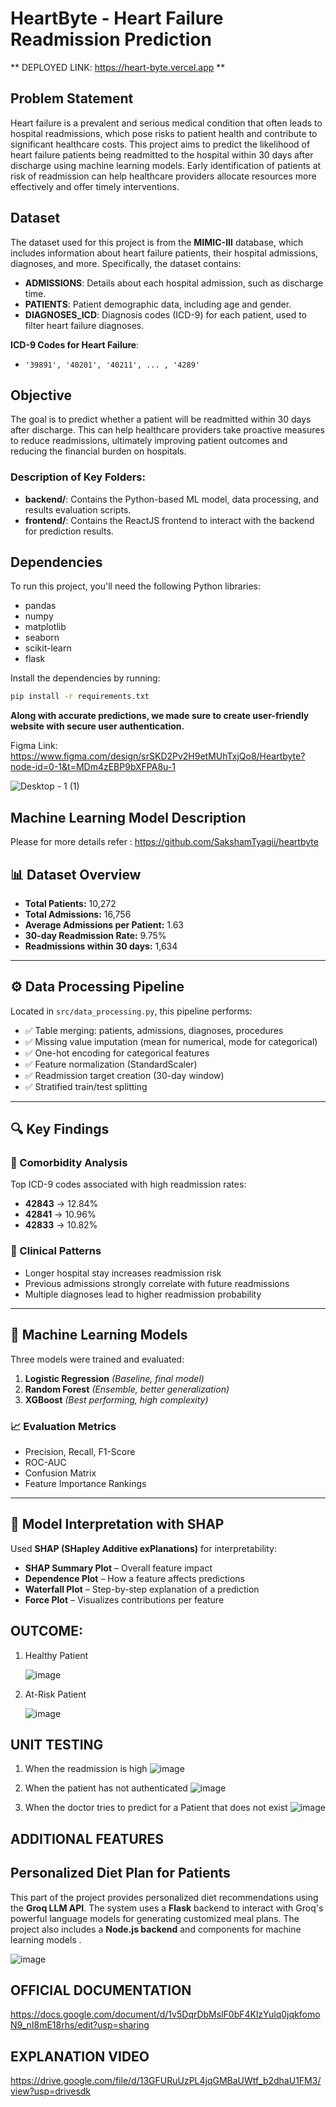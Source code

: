 ﻿# HeartByte - Heart Failure Readmission Prediction

** DEPLOYED LINK: https://heart-byte.vercel.app **

## Problem Statement

Heart failure is a prevalent and serious medical condition that often leads to hospital readmissions, which pose risks to patient health and contribute to significant healthcare costs. This project aims to predict the likelihood of heart failure patients being readmitted to the hospital within 30 days after discharge using machine learning models. Early identification of patients at risk of readmission can help healthcare providers allocate resources more effectively and offer timely interventions.

## Dataset

The dataset used for this project is from the **MIMIC-III** database, which includes information about heart failure patients, their hospital admissions, diagnoses, and more. Specifically, the dataset contains:
- **ADMISSIONS**: Details about each hospital admission, such as discharge time.
- **PATIENTS**: Patient demographic data, including age and gender.
- **DIAGNOSES_ICD**: Diagnosis codes (ICD-9) for each patient, used to filter heart failure diagnoses.

**ICD-9 Codes for Heart Failure**:
- `'39891', '40201', '40211', ... , '4289'`

## Objective

The goal is to predict whether a patient will be readmitted within 30 days after discharge. This can help healthcare providers take proactive measures to reduce readmissions, ultimately improving patient outcomes and reducing the financial burden on hospitals.


### Description of Key Folders:
- **backend/**: Contains the Python-based ML model, data processing, and results evaluation scripts.
- **frontend/**: Contains the ReactJS frontend to interact with the backend for prediction results.

## Dependencies

To run this project, you'll need the following Python libraries:

- pandas
- numpy
- matplotlib
- seaborn
- scikit-learn
- flask

Install the dependencies by running:

```bash
pip install -r requirements.txt
```
**Along with accurate predictions, we made sure to create user-friendly website with secure user authentication.**

Figma Link: https://www.figma.com/design/srSKD2Pv2H9etMUhTxjQo8/Heartbyte?node-id=0-1&t=MDm4zEBP9bXFPA8u-1

![Desktop - 1 (1)](https://github.com/user-attachments/assets/a99c9e07-ce31-4c9c-b60b-950c16aafdeb)

## Machine Learning Model Description
Please for more details refer : https://github.com/SakshamTyagii/heartbyte

## 📊 Dataset Overview

- **Total Patients:** 10,272  
- **Total Admissions:** 16,756  
- **Average Admissions per Patient:** 1.63  
- **30-day Readmission Rate:** 9.75%  
- **Readmissions within 30 days:** 1,634  

---

## ⚙️ Data Processing Pipeline

Located in `src/data_processing.py`, this pipeline performs:
- ✅ Table merging: patients, admissions, diagnoses, procedures  
- ✅ Missing value imputation (mean for numerical, mode for categorical)  
- ✅ One-hot encoding for categorical features  
- ✅ Feature normalization (StandardScaler)  
- ✅ Readmission target creation (30-day window)  
- ✅ Stratified train/test splitting  

---

## 🔍 Key Findings

### 🧬 Comorbidity Analysis
Top ICD-9 codes associated with high readmission rates:
- **42843** → 12.84%
- **42841** → 10.96%
- **42833** → 10.82%

### 🏥 Clinical Patterns
- Longer hospital stay increases readmission risk  
- Previous admissions strongly correlate with future readmissions  
- Multiple diagnoses lead to higher readmission probability  

---

## 🤖 Machine Learning Models

Three models were trained and evaluated:
1. **Logistic Regression** *(Baseline, final model)*  
2. **Random Forest** *(Ensemble, better generalization)*  
3. **XGBoost** *(Best performing, high complexity)*

### 📈 Evaluation Metrics
- Precision, Recall, F1-Score  
- ROC-AUC  
- Confusion Matrix  
- Feature Importance Rankings  

---

## 🔎 Model Interpretation with SHAP

Used **SHAP (SHapley Additive exPlanations)** for interpretability:
- **SHAP Summary Plot** – Overall feature impact  
- **Dependence Plot** – How a feature affects predictions  
- **Waterfall Plot** – Step-by-step explanation of a prediction  
- **Force Plot** – Visualizes contributions per feature

## OUTCOME:
1) Healthy Patient
   
   ![image](https://github.com/user-attachments/assets/d40f4401-363f-464a-ab8c-97a306c0f1f9)

3) At-Risk Patient
   
   ![image](https://github.com/user-attachments/assets/513f4f9a-f625-409e-a89d-0902a0deb0b6)

## UNIT TESTING
1) When the readmission is high
   ![image](https://github.com/user-attachments/assets/014ce7b7-4611-4bb1-bfb3-aa49f78fecfe)

2) When the patient has not authenticated
   ![image](https://github.com/user-attachments/assets/fd9db8b3-52e8-4c52-88f8-108c69040c2e)

3) When the doctor tries to predict for a Patient that does not exist
   ![image](https://github.com/user-attachments/assets/e20c4216-3ad4-457f-8691-7f333cbf4b25)

## ADDITIONAL FEATURES
## Personalized Diet Plan for Patients
This part of the project provides personalized diet recommendations using the **Groq LLM API**. The system uses a **Flask** backend to interact with Groq's powerful language models for generating customized meal plans. The project also includes a **Node.js backend** and components for machine learning models .

![image](https://github.com/user-attachments/assets/79b09375-ca6c-4712-9704-9cfe717417ae)

## OFFICIAL DOCUMENTATION
  https://docs.google.com/document/d/1v5DqrDbMslF0bF4KlzYulq0jqkfomoN9_nI8mE18rhs/edit?usp=sharing

## EXPLANATION VIDEO

https://drive.google.com/file/d/13GFURuUzPL4jqGMBaUWtf_b2dhaU1FM3/view?usp=drivesdk
